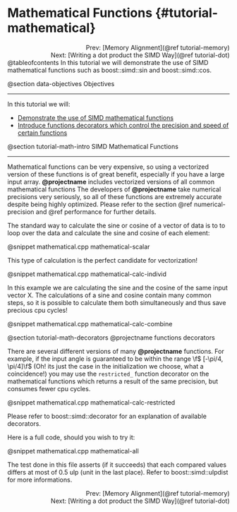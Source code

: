 Mathematical Functions {#tutorial-mathematical}
=========

<div style="text-align: right;" markdown="1">Prev: [Memory Alignment](@ref tutorial-memory)</div>
<div style="text-align: right;" markdown="1">Next: [Writing a dot product the SIMD Way](@ref tutorial-dot)</div>
@tableofcontents
In this tutorial we will demonstrate the use of SIMD mathematical functions
such as boost::simd::sin and boost::simd::cos.

@section data-objectives Objectives

-------------------------------------

In this tutorial we will:
- [Demonstrate the use of SIMD mathematical functions](#tutorial-math-intro)
- [Introduce functions decorators which control the precision and speed of certain functions](#tutorial-math-decorators)

@section tutorial-math-intro SIMD Mathematical Functions

-------------------------------------

Mathematical functions can be very expensive, so using a vectorized version of
these functions is of great benefit, especially if you have a large input array.
**@projectname**  includes vectorized versions of all common mathematical functions
The developers of **@projectname** take numerical precisions very seriously, so all of these
functions are extremely accurate despite being highly optimized. Please refer to the section
@ref numerical-precision and @ref performance for further details.

The standard way to calculate the sine or cosine of a vector of data is to to loop over the data
and calculate the sine and cosine of each element:

@snippet mathematical.cpp mathematical-scalar

This type of calculation is the perfect candidate for vectorization!

@snippet mathematical.cpp mathematical-calc-individ

In this example we are calculating the sine and the cosine of the same input vector X. The calculations
of a sine and cosine contain many common steps, so it is possible to calculate them both simultaneously
and thus save precious cpu cycles!

@snippet mathematical.cpp mathematical-calc-combine

@section tutorial-math-decorators @projectname functions decorators

There are several different versions of many **@projectname** functions. For
example, if the input angle is guaranteed to be within the range
\f$ [-\pi/4, \pi/4]\f$ (Oh! its just the case in the initialization we choose, what a coincidence!)
you may use the `restricted_` function decorator on the mathematical functions
which returns a result of the same precision, but consumes fewer cpu cycles.

@snippet mathematical.cpp mathematical-calc-restricted

Please refer to boost::simd::decorator for an explanation of available decorators.

Here is a full code, should you wish to try it:

@snippet mathematical.cpp mathematical-all

The test done in this file asserts (if it succeeds) that each compared values differs
at most of 0.5 ulp (unit in the last place). Refer to boost::simd::ulpdist for more informations.

<div style="text-align: right;" markdown="1">Prev: [Memory Alignment](@ref tutorial-memory)</div>
<div style="text-align: right;" markdown="1">Next: [Writing a dot product the SIMD Way](@ref tutorial-dot)</div>
